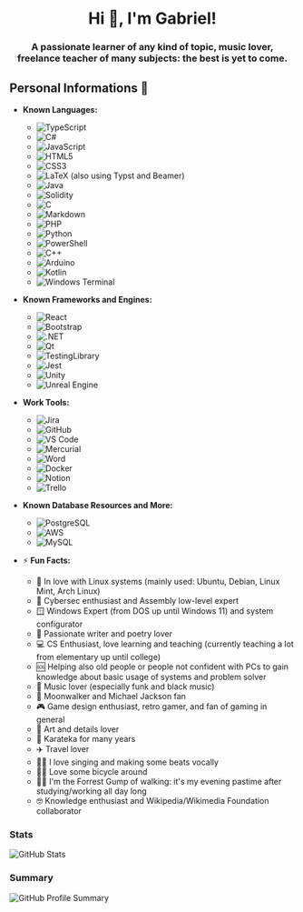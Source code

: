 <h1 align="center">Hi 👋, I'm Gabriel!</h1>
<h3 align="center">A passionate learner of any kind of topic, music lover, freelance teacher of many subjects: the best is yet to come.</h3>

## Personal Informations 📎
- **Known Languages:**
   - ![TypeScript](https://img.shields.io/badge/TypeScript-007ACC?style=for-the-badge&logo=typescript&logoColor=white)
   - ![C#](https://img.shields.io/badge/C%23-239120?style=for-the-badge&logo=c-sharp&logoColor=white)
   - ![JavaScript](https://img.shields.io/badge/JavaScript-323330?style=for-the-badge&logo=javascript&logoColor=F7DF1E)
   - ![HTML5](https://img.shields.io/badge/HTML5-E34F26?style=for-the-badge&logo=html5&logoColor=white)
   - ![CSS3](https://img.shields.io/badge/CSS3-1572B6?style=for-the-badge&logo=css3&logoColor=white)
   - ![LaTeX](https://img.shields.io/badge/LaTeX-47A141?style=for-the-badge&logo=LaTeX&logoColor=white) (also using Typst and Beamer)
   - ![Java](https://img.shields.io/badge/java-%23ED8B00.svg?style=for-the-badge&logo=openjdk&logoColor=white)
   - ![Solidity](https://img.shields.io/badge/Solidity-%23363636.svg?style=for-the-badge&logo=solidity&logoColor=white)
   - ![C](https://img.shields.io/badge/c-%2300599C.svg?style=for-the-badge&logo=c&logoColor=white)
   - ![Markdown](https://img.shields.io/badge/markdown-%23000000.svg?style=for-the-badge&logo=markdown&logoColor=white)
   - ![PHP](https://img.shields.io/badge/php-%23777BB4.svg?style=for-the-badge&logo=php&logoColor=white)
   - ![Python](https://img.shields.io/badge/python-3670A0?style=for-the-badge&logo=python&logoColor=ffdd54)
   - ![PowerShell](https://img.shields.io/badge/PowerShell-%235391FE.svg?style=for-the-badge&logo=powershell&logoColor=white)
   - ![C++](https://img.shields.io/badge/c++-%2300599C.svg?style=for-the-badge&logo=c%2B%2B&logoColor=white)
   - ![Arduino](https://img.shields.io/badge/-Arduino-00979D?style=for-the-badge&logo=Arduino&logoColor=white)
   - ![Kotlin](https://img.shields.io/badge/kotlin-%237F52FF.svg?style=for-the-badge&logo=kotlin&logoColor=white)
   - ![Windows Terminal](https://img.shields.io/badge/Windows%20Terminal-%234D4D4D.svg?style=for-the-badge&logo=windows-terminal&logoColor=white)

- **Known Frameworks and Engines:**
   - ![React](https://img.shields.io/badge/react-%2320232a.svg?style=for-the-badge&logo=react&logoColor=%2361DAFB)
   - ![Bootstrap](https://img.shields.io/badge/Bootstrap-563D7C?style=for-the-badge&logo=bootstrap&logoColor=white)
   - ![.NET](https://img.shields.io/badge/.NET-512BD4?style=for-the-badge&logo=dotnet&logoColor=white)
   - ![Qt](https://img.shields.io/badge/Qt-41CD52?style=for-the-badge&logo=qt&logoColor=white)
   - ![TestingLibrary](https://img.shields.io/badge/-TestingLibrary-%23E33332?style=for-the-badge&logo=testing-library&logoColor=white)
   - ![Jest](https://img.shields.io/badge/-jest-%23C21325?style=for-the-badge&logo=jest&logoColor=white)
   - ![Unity](https://img.shields.io/badge/unity-%23000000.svg?style=for-the-badge&logo=unity&logoColor=white)
   - ![Unreal Engine](https://img.shields.io/badge/unrealengine-%23313131.svg?style=for-the-badge&logo=unrealengine&logoColor=white)

- **Work Tools:**
   - ![Jira](https://img.shields.io/badge/Jira-0052CC?style=for-the-badge&logo=Jira&logoColor=white)
   - ![GitHub](https://img.shields.io/badge/GitHub-100000?style=for-the-badge&logo=github&logoColor=white)
   - ![VS Code](https://img.shields.io/badge/Visual%20Studio%20Code-0078d7.svg?style=for-the-badge&logo=visual-studio-code&logoColor=white)
   - ![Mercurial](https://img.shields.io/badge/mercurial-999999.svg?style=for-the-badge&logo=mercurial&logoColor=white)
   - ![Word](https://img.shields.io/badge/Microsoft%20Word-2B579A?style=for-the-badge&logo=microsoft-word&logoColor=white)
   - ![Docker](https://img.shields.io/badge/docker-%230db7ed.svg?style=for-the-badge&logo=docker&logoColor=white)
   - ![Notion](https://img.shields.io/badge/Notion-%23000000.svg?style=for-the-badge&logo=notion&logoColor=white)
   - ![Trello](https://img.shields.io/badge/Trello-%23026AA7.svg?style=for-the-badge&logo=Trello&logoColor=white)

- **Known Database Resources and More:**
   - ![PostgreSQL](https://img.shields.io/badge/PostgreSQL-316192?style=for-the-badge&logo=postgresql&logoColor=white)
   - ![AWS](https://img.shields.io/badge/AWS-%23FF9900.svg?style=for-the-badge&logo=amazon-aws&logoColor=white)
   - ![MySQL](https://img.shields.io/badge/mysql-%2300f.svg?style=for-the-badge&logo=mysql&logoColor=white)

- ⚡ **Fun Facts:**
   - 🐧 In love with Linux systems (mainly used: Ubuntu, Debian, Linux Mint, Arch Linux)
   - 🤖 Cybersec enthusiast and Assembly low-level expert
   - 🪟 Windows Expert (from DOS up until Windows 11) and system configurator
   - 📕 Passionate writer and poetry lover
   - 💻 CS Enthusiast, love learning and teaching (currently teaching a lot from elementary up until college)
   - 🆘 Helping also old people or people not confident with PCs to gain knowledge about basic usage of systems and problem solver
   - 🎼 Music lover (especially funk and black music)
   - 🕺 Moonwalker and Michael Jackson fan
   - 🎮 Game design enthusiast, retro gamer, and fan of gaming in general
   - 🎨 Art and details lover
   - 🥋 Karateka for many years
   - ✈️ Travel lover
   - 👨‍🎤 I love singing and making some beats vocally
   - 🚴‍♂️ Love some bicycle around
   - 🚶‍♂️ I'm the Forrest Gump of walking: it's my evening pastime after studying/working all day long
   - 🤓 Knowledge enthusiast and Wikipedia/Wikimedia Foundation collaborator

### Stats
![GitHub Stats](https://github-readme-stats.vercel.app/api?username=gabrielrovesti&show_icons=true&theme=tokyonight)

### Summary
![GitHub Profile Summary](https://github-profile-summary-cards.vercel.app/api/cards/profile-details?username=gabrielrovesti&show_icons=true&theme=tokyonight)
